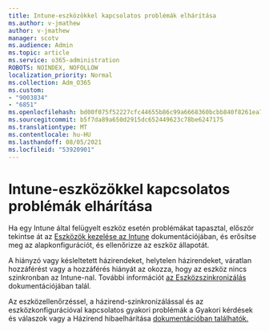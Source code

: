 ```yaml
---
title: Intune-eszközökkel kapcsolatos problémák elhárítása
ms.author: v-jmathew
author: v-jmathew
manager: scotv
ms.audience: Admin
ms.topic: article
ms.service: o365-administration
ROBOTS: NOINDEX, NOFOLLOW
localization_priority: Normal
ms.collection: Adm_O365
ms.custom:
- "9003834"
- "6851"
ms.openlocfilehash: bd00f075f52227cfc44655b86c99a6668360bcbb840f8261ea777a78c21a2494
ms.sourcegitcommit: b5f7da89a650d2915dc652449623c78be6247175
ms.translationtype: MT
ms.contentlocale: hu-HU
ms.lasthandoff: 08/05/2021
ms.locfileid: "53920901"
---
```

# <a name="troubleshooting-problems-with-intune-devices"></a>Intune-eszközökkel kapcsolatos problémák elhárítása

Ha egy Intune által felügyelt eszköz esetén problémákat tapasztal, először tekintse át az [Eszközök kezelése az Intune](https://docs.microsoft.com/mem/intune/protect/endpoint-security-manage-devices) dokumentációjában, és erősítse meg az alapkonfigurációt, és ellenőrizze az eszköz állapotát.

A hiányzó vagy késleltetett házirendeket, helytelen házirendeket, váratlan hozzáférést vagy a hozzáférés hiányát az okozza, hogy az eszköz nincs szinkronban az Intune-nal. További információt [az Eszközszinkronizálás](https://docs.microsoft.com/mem/intune/remote-actions/device-sync) dokumentációjában talál.

Az eszközellenőrzéssel, a házirend-szinkronizálással és az eszközkonfigurációval kapcsolatos gyakori problémák a Gyakori kérdések és válaszok vagy a Házirend hibaelhárítása [dokumentációban találhatók.](https://docs.microsoft.com/mem/intune/configuration/troubleshoot-policies-in-microsoft-intune) [](https://docs.microsoft.com/mem/intune/configuration/device-profile-troubleshoot)

